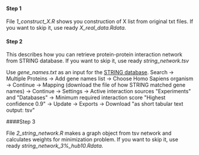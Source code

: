 #### Step 1

File *1\_construct\_X.R* shows you construction of X list from original txt files.
If you want to skip it, use ready *X\_real\_data.Rdata*.

#### Step 2

This describes how you can retrieve protein-protein interaction network from STRING database.
If you want to skip it, use ready *string\_network.tsv*

Use *gene_names.txt* as an input for the [STRING database](https://string-db.org/). 
Search -> Multiple Proteins -> Add gene names list -> Choose Homo Sapiens organism ->
Continue -> Mapping (download the file of how STRING matched gene names) -> 
Continue -> Settings -> Active interaction sources "Experiments" and "Databases" ->
Minimum required interaction score "Highest confidence 0.9" -> Update -> Exports -> 
Download "as short tabular text output: tsv"

####Step 3

File *2\_string\_network.R* makes a graph object from tsv network and calculates weights for minimization problem. If you want to skip it, use ready *string\_network\_3\%\_hub10.Rdata*.







